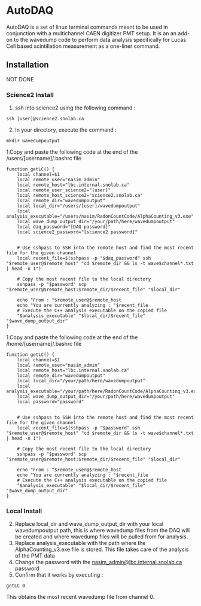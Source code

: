 # AutoDAQ
AutoDAQ is a set of linux terminal commands meant to be used in conjunction with a multichannel CAEN digitizer PMT setup. It is an an add-on to the wavedump code to perform data analysis specifically for Lucas Cell based scintillation measurement as a one-liner command. 


## Installation 
NOT DONE
### Science2 Install
1. ssh into science2 using the following command :
```
ssh [user]@science2.snolab.ca
```
2. In your directory, execute the command :
```
mkdir wavedumpoutput
```
1.Copy and paste the following code at the end of the /users/[username]/.bashrc file

```
function getLC() {
    local channel=$1
    local remote_user="nasim_admin"
    local remote_host="lbc.internal.snolab.ca"
    local remote_user_science2="[user]"
    local remote_host_science2="science2.snolab.ca"
    local remote_dir="wavedumpoutput"
    local local_dir="/users/[user]/wavedumpoutput"
    local analysis_executable="/users/nasim/RadonCountCode/AlphaCounting_v3.exe"
    local wave_dump_output_dir="/your/path/here/wavedumpoutput"
    local daq_password="[DAQ password]"
    local science2_password="[science2 password]"
	
	
    # Use sshpass to SSH into the remote host and find the most recent file for the given channel
    local recent_file=$(sshpass -p "$daq_password" ssh "$remote_user@$remote_host" "cd $remote_dir && ls -t wave$channel*.txt | head -n 1")
	
    # Copy the most recent file to the local directory
    sshpass -p "$password" scp "$remote_user@$remote_host:$remote_dir/$recent_file" "$local_dir"
	
    echo "From : "$remote_user@$remote_host
    echo "You are currently analyzing : "$recent_file
    # Execute the C++ analysis executable on the copied file
    "$analysis_executable" "$local_dir/$recent_file" "$wave_dump_output_dir"
}
```

1.Copy and paste the following code at the end of the /home/[username]/.bashrc file

```
function getLC() {
    local channel=$1
    local remote_user="nasim_admin"
    local remote_host="lbc.internal.snolab.ca"
    local remote_dir="wavedumpoutput"
    local local_dir="/your/path/here/wavedumpoutput"
    local analysis_executable="/your/path/here/RadonCountCode/AlphaCounting_v3.exe"
    local wave_dump_output_dir="/your/path/here/wavedumpoutput"
    local password="password"
	
	
    # Use sshpass to SSH into the remote host and find the most recent file for the given channel
    local recent_file=$(sshpass -p "$password" ssh "$remote_user@$remote_host" "cd $remote_dir && ls -t wave$channel*.txt | head -n 1")
	
    # Copy the most recent file to the local directory
    sshpass -p "$password" scp "$remote_user@$remote_host:$remote_dir/$recent_file" "$local_dir"
	
    echo "From : "$remote_user@$remote_host
    echo "You are currently analyzing : "$recent_file
    # Execute the C++ analysis executable on the copied file
    "$analysis_executable" "$local_dir/$recent_file" "$wave_dump_output_dir"
}
```
### Local Install
2. Replace local_dir and wave_dump_output_dir with your local wavedumpoutput path, this is where wavedump files from the DAQ will be created and where wavedump files will be pulled from for analysis.
3. Replace analysis_executable with the path where the AlphaCounting_v3.exe file is stored. This file takes care of the analysis of the PMT data
4. Change the password with the nasim_admin@lbc.internal.snolab.ca password
5. Confirm that it works by executing :

```
getLC 0
```
This obtains the most recent wavedump file from channel 0.

